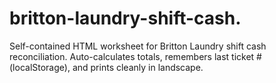 # britton-laundry-shift-cash.
Self-contained HTML worksheet for Britton Laundry shift cash reconciliation. Auto-calculates totals, remembers last ticket # (localStorage), and prints cleanly in landscape.
